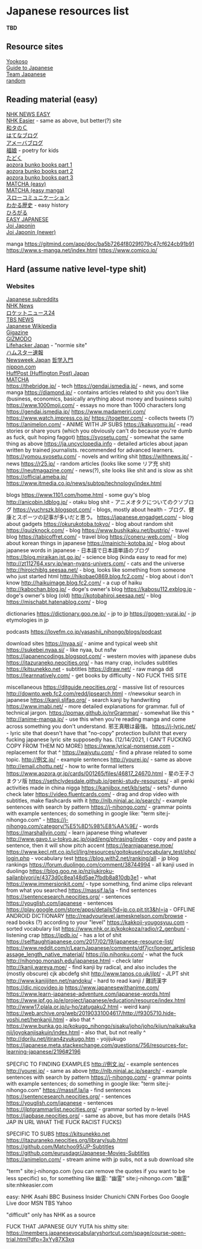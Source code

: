 # Japanese resources list
**TBD**
## Resource sites
[Yookoso](https://www.yookoso.com/)  
[Guide to Japanese](http://guidetojapanese.org/learn/resources/)  
[Team Japanese](https://teamjapanese.com/free-websites-japanese-reading-practice-every-level/)  
[random](http://www17408ui.sakura.ne.jp/tatsum/project/Yomimono/Yomimono-ippai/index.html)

## Reading material (easy)
[NHK NEWS EASY](https://www3.nhk.or.jp/news/easy/)  
[NHK Easier](https://nhkeasier.com/) - same as above, but better(?) site  
[和タのＣ](http://watanoc.com/)  
[はてなブログ](http://hatenablog.com/)  
[アメーバブログ](https://ameblo.jp)  
[福娘](http://hukumusume.com/douwa/) - poetry for kids  
[たどく](https://tadoku.org/japanese/)  
[aozora bunko books part 1](http://pastebin.com/7JPrM5zu)  
[aozora bunko books part 2](http://pastebin.com/JAsJHvtN)  
[aozora bunko books part 3](http://pastebin.com/ZGmwg3w7)  
[MATCHA (easy)](https://matcha-jp.com/easy)  
[MATCHA (easy manga)](https://matcha-jp.com/easy/manga)  
[スローコミュニケーション](https://slow-communication.jp)  
[わかる歴史](https://wakaru-rekisi.com) - easy history  
[ひろがる](https://hirogaru-nihongo.jp)  
[EASY JAPANESE](https://easyjapanese.net)  
[Joi Japonin](https://joi-japonin.blogspot.com)  
[Joi Japonin (newer)](https://www.japonin.com/free-learning-tools/teachers-blog.html)

manga
https://gitmind.com/app/doc/ba5b7264f8029f079c47cf624cb91b91
https://www.s-manga.net/index.html
https://www.comico.jp/

## Hard (assume native level-type shit)
### Websites
[Japanese subreddits](https://www.reddit.com/r/newsokur/wiki/subreddits_jp)  
[NHK News](https://www3.nhk.or.jp/news)  
[ロケットニュース24](https://rocketnews24.com)  
[TBS NEWS](https://news.tbs.co.jp)  
[Japanese Wikipedia](https://ja.wikipedia.org/wiki/%E3%83%A1%E3%82%A4%E3%83%B3%E3%83%9A%E3%83%BC%E3%82%B8)  
[Gigazine](https://gigazine.net)  
[GIZMODO](https://www.gizmodo.jp)  
[Lifehacker Japan](https://www.lifehacker.jp) - "normie site"  
[ハムスター速報](http://hamusoku.com)  
[Newsweek Japan](https://www.newsweekjapan.jp/column)
[哲学入門](https://philosophyx.net/)  
[nippon.com](https://www.nippon.com/ja/)  
[HuffPost (Huffington Post) Japan](https://www.huffingtonpost.jp/)  
[MATCHA](https://matcha-jp.com/jp/)  
https://thebridge.jp/ - tech
https://gendai.ismedia.jp/ - news, and some manga
https://diamond.jp/ - contains articles related to shit you don't like (business, economics, basically anything about money and business suits)
https://www.1000moji.com/ - essays no more than 1000 characters long
https://gendai.ismedia.jp/
https://www.madameriri.com/
https://www.watch.impress.co.jp/
https://togetter.com/ - collects tweets (?)
https://animelon.com/ - ANIME WITH JP SUBS
https://kakuyomu.jp/ - read stories or share yours (which you obviously can't do because you're dumb as fuck, quit hoping faggot)
https://syosetu.com/ - somewhat the same thing as above
https://ja.uncyclopedia.info - detailed articles about japan written by trained journalists. recommended for advanced learners.
https://yomou.syosetu.com/ - novels and writing shit
https://withnews.jp/ - news
https://r25.jp/ - random articles (looks like some リア充 shit)
https://neutmagazine.com/ - news(?), site looks like shit and is slow as shit
https://official.ameba.jp/
https://www.itmedia.co.jp/news/subtop/technology/index.html

blogs
https://www.1101.com/home.html - some guy's blog
http://anicobin.ldblog.jp/ - otaku blog shit - アニメオタクについてのクソブログ
https://yuchrszk.blogspot.com/ - blogs, mostly about health - ブログ、健康とスポーツの記事が多いだと思う。
https://japanese.engadget.com/ - blog about gadgets
https://okurukotoba.tokyo/ - blog about random shit
https://quizknock.com/ - blog
https://www.bushikaku.net/bustrip/ - travel blog
https://tabicoffret.com/ - travel blog
https://coneru-web.com/ - blog about korean things in japanese
https://mainichi-kotoba.jp/ - blog about japanese words in japanese - 日本語で日本語単語のブログ
https://blog.miraikan.jst.go.jp/ - science blog (kinda easy to read for me)
http://zt112764.xsrv.jp/wan-nyans-univers.com/ - cats and the universe
http://hiroichiblg.seesaa.net/ - blog, looks like something from someone who just started html
http://hikobae0869.blog.fc2.com/ - blog about i don't know
http://haikuimage.blog.fc2.com/ - a cup of haiku
http://kabochan.blog.jp/ - doge's owner's blog
https://kabosu112.exblog.jp - doge's owner's blog (old)
http://kotobahiroi.seesaa.net/ - blog
https://mischabt.hatenablog.com/ - blog

dictionaries
https://dictionary.goo.ne.jp/ - jp to jp
https://gogen-yurai.jp/ - jp etymologies in jp

podcasts
https://lovefm.co.jp/yasashii_nihongo/blogs/podcast

download sites
https://nyaa.si/ - anime and typical weeb shit
https://sukebei.nyaa.si/ - like nyaa, but nsfw
https://japanencodings.blogspot.com/ - western movies with japanese dubs
https://itazuraneko.neocities.org/ - has many crap, includes subtitles
https://kitsunekko.net - subtitles
https://dlraw.net/ - raw manga ddl
https://learnnatively.com/ - get books by difficulty - NO FUCK THIS SITE

miscellaneous
https://djtguide.neocities.org/ - massive list of resources
http://downto.web.fc2.com/redd/jpsearch.html - r/newsokur search in japanese
https://kanji.sljfaq.org/ - search kanji by handwriting
https://www.imabi.net/ - more detailed explanations for grammar. full of technical jargon.
https://pomax.github.io/nrGrammar/ - somewhat like this ^
http://anime-manga.jp/ - use this when you're reading manga and come across something you don't understand. 邪王真眼は最強。
https://j-lyric.net/ - lyric site that doesn't have that "no-copy" protection bullshit that every fucking japanese lyric site supposedly has. (12/14/2021, I CAN'T FUCKING COPY FROM THEM NO MORE)
https://www.lyrical-nonsense.com - replacement for that ^
https://wajyutu.com/ - find a phrase related to some topic.
http://例文.jp/ - example sentences
http://yourei.jp/ - same as above
http://email.chottu.net/ - how to write formal letters
https://www.aozora.gr.jp/cards/001265/files/46817_24670.html - 星の王子さまクソ版
https://sethclydesdale.github.io/genki-study-resources/ - all genki activities made in china nigga
https://kanjibox.net/kb/sets/ - sets? dunno check later
https://video.fluentcards.com/ - drag and drop video with subtitles, make flashcards with it
http://nlb.ninjal.ac.jp/search/ - example sentences with search by pattern
https://j-nihongo.com/ - grammar points with example sentences; do something in google like: "term site:j-nihongo.com"
	- https://j-nihongo.com/category/%E5%8D%98%E8%AA%9E/ - words
https://marshallyin.com/ - learn japanese thing whatever
http://www.gavo.t.u-tokyo.ac.jp/ojad/eng/phrasing/index - copy and paste a sentence, then it will show pitch accent
https://learnjapanese.moe/
https://www.kecl.ntt.co.jp/icl/lirg/resources/goitokusei/vocabulary_test/php/login.php - vocabulary test
https://blog.with2.net/ranking/all - jp blog rankings
https://forum.duolingo.com/comment/38744994 - all kanji used in duolingo
https://blog.goo.ne.jp/nzijukiroku-sailanbiyori/e/4373d0c8ea148d5ae7fbdb8a810db3e1 - what
https://www.immersionkit.com/ - type something, find anime clips relevant from what you searched
https://massif.la/ja - find sentences
https://sentencesearch.neocities.org/ - sentences
https://youglish.com/japanese - sentences
https://play.google.com/store/apps/details?id=jp.co.pit.tit3&hl=ja - OFFLINE ANDROID DICTIONARY
http://readyourlevel.jamesknelson.com/browse - read books (?) according to your "level"
https://kakkoii-yougosyuu.com - sorted vocabulary list
https://www.nhk.or.jp/kokokoza/radio/r2_genbun/ - listening crap
https://jpdb.io/ - has a lot of shit
https://selftaughtjapanese.com/2017/02/19/japanese-resource-list/
https://www.reddit.com/r/LearnJapanese/comments/df7jcr/longer_articlespassage_length_native_material/
https://jp.nihonku.com/ - what the fuck
http://nihongo.monash.edu/japanese.html - check later
http://kanji.wareya.moe/ - find kanji by radical, and also includes the (mostly obscure) cjk abcdefg shit
http://www.tanos.co.uk/jlpt/ - JLPT shit
http://www.kanjijiten.net/nandoku/ - hard to read kanji / 難読漢字
https://dic.nicovideo.jp
https://www.japanesewithanime.com/
https://www.learn-japanese-adventure.com/japanese-words.html
https://www.jpf.go.jp/e/project/japanese/education/resource/index.html
http://www17.plala.or.jp/u-ho/zatugaku2.html - weird kanji
https://web.archive.org/web/20190331004617/http://f9305710.hide-yoshi.net/henkanji.html - also that ^
https://www.bunka.go.jp/kokugo_nihongo/sisaku/joho/joho/kijun/naikaku/kanji/joyokanjisakuin/index.html - also that, but not really ^
http://dorilu.net/itiran4zyukugo.htm - yojijukugo
https://japanese.meta.stackexchange.com/questions/756/resources-for-learning-japanese/2196#2196

SPECFIC TO FINDING EXAMPLES
http://例文.jp/ - example sentences
http://yourei.jp/ - same as above
http://nlb.ninjal.ac.jp/search/ - example sentences with search by pattern
https://j-nihongo.com/ - grammar points with example sentences; do something in google like: "term site:j-nihongo.com"
https://massif.la/ja - find sentences
https://sentencesearch.neocities.org/ - sentences
https://youglish.com/japanese - sentences
https://jlptgrammarlist.neocities.org/ - grammar sorted by n-level
https://japbase.neocities.org/ - same as above, but has more details (HAS JAP IN URL WHAT THE FUCK RACIST FUCKS)

SPECIFIC TO SUBS
https://kitsunekko.net
https://itazuraneko.neocities.org/library/sub.html
https://github.com/Matchoo95/JP-Subtitles
https://github.com/eurusdagr/Japanese-Movies-Subtitles
https://animelon.com/ - stream anime with jp subs, not a sub download site

"term" site:j-nihongo.com (you can remove the quotes if you want to be less specific)
so, for something like 幽霊:
"幽霊" site:j-nihongo.com
"幽霊" site:nhkeasier.com

easy:
NHK
Asahi
BBC
Business Insider
Chunichi
CNN
Forbes
Goo
Google
Live door
MSN
TBS
Yahoo

"difficult" only has NHK as a source


FUCK THAT JAPANESE GUY YUTA
his shitty site:
https://members.japanesevocabularyshortcut.com/spage/course-open-trial.html?dfp=3xYy87X3xq